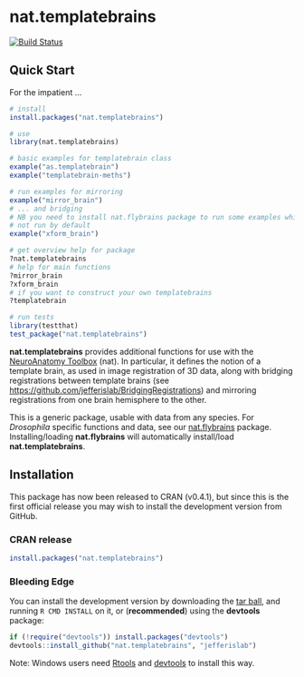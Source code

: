 # nat.templatebrains
[![Build Status](https://travis-ci.org/jefferislab/nat.templatebrains.svg)](https://travis-ci.org/jefferislab/nat.templatebrains)

## Quick Start

For the impatient ...

```r
# install
install.packages("nat.templatebrains")

# use
library(nat.templatebrains)

# basic examples for templatebrain class
example("as.templatebrain")
example("templatebrain-meths")

# run examples for mirroring
example("mirror_brain")
# ... and bridging
# NB you need to install nat.flybrains package to run some examples which are
# not run by default
example("xform_brain")

# get overview help for package
?nat.templatebrains
# help for main functions
?mirror_brain
?xform_brain
# if you want to construct your own templatebrains
?templatebrain

# run tests
library(testthat)
test_package("nat.templatebrains")
```

**nat.templatebrains** provides additional functions for use with the [NeuroAnatomy Toolbox](https://github.com/jefferis/nat) (nat). In particular, it defines the notion of a template brain, as used in image registration of 3D data, along with bridging registrations between template brains (see https://github.com/jefferislab/BridgingRegistrations) and mirroring registrations from one brain hemisphere to the other.

This is a generic package, usable with data from any species. For _Drosophila_ specific functions and data, see our [nat.flybrains](https://github.com/jefferislab/nat.flybrains) package. Installing/loading **nat.flybrains** will automatically
install/load **nat.templatebrains**.

## Installation
This package has now been released to CRAN (v0.4.1), but since this is the first official
release you may wish to install the development version from GitHub.

### CRAN release
```r
install.packages("nat.templatebrains")
```


### Bleeding Edge
You can install the development version by downloading the 
[tar ball](https://github.com/jefferislab/nat.templatebrains/tarball/master),
and running `R CMD INSTALL` on it, or (**recommended**) using the **devtools** package:

  ```r
if (!require("devtools")) install.packages("devtools")
devtools::install_github("nat.templatebrains", "jefferislab")
```

Note: Windows users need [Rtools](http://www.murdoch-sutherland.com/Rtools/) and
[devtools](http://CRAN.R-project.org/package=devtools) to install this way.
